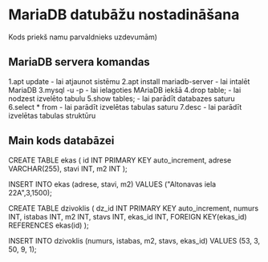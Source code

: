 # MariaDB datubāžu nostadināšana

Kods priekš namu parvaldnieks uzdevumām)
## MariaDB servera komandas

1.apt update - lai atjaunot sistēmu
2.apt install mariadb-server - lai intalēt MariaDB 
3.mysql -u <lietotajs> -p - lai ielagoties MAriaDB iekšā 
4.drop table; - lai nodzest izvelēto tabulu
5.show tables; - lai parādīt databazes saturu
6.select * from <tabulas nosaukums> - lai parādīt izvelētas tabulas saturu
7.desc <tabulas nosaukums> - lai parādīt izvelētas tabulas struktūru

## Main kods databāzei

CREATE TABLE ekas (
    id INT PRIMARY KEY auto_increment,
    adrese VARCHAR(255),
    stavi INT,
    m2 INT
);

INSERT INTO ekas (adrese, stavi, m2) VALUES ("Altonavas iela 22A",3,1500);

CREATE TABLE dzivoklis (
    dz_id INT PRIMARY KEY auto_increment,
    numurs INT,
    istabas INT,
    m2 INT,
    stavs INT,
    ekas_id INT,
    FOREIGN KEY(ekas_id) REFERENCES ekas(id)
);

INSERT INTO dzivoklis (numurs, istabas, m2, stavs, ekas_id) VALUES (53, 3, 50, 9, 1);
